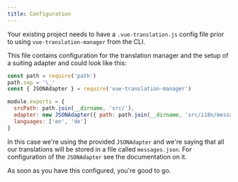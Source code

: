 ```yaml
---
title: Configuration
---
```


Your existing project needs to have a `.vue-translation.js` config file prior to
using `vue-translation-manager` from the CLI.

This file contains configuration for the translation manager and the setup of a suiting adapter
and could look like this:

```javascript
const path = require('path')
path.sep = '\_'
const { JSONAdapter } = require('vue-translation-manager')

module.exports = {
  srcPath: path.join(__dirname, 'src/'),
  adapter: new JSONAdapter({ path: path.join(__dirname, 'src/i18n/messages.json')}),
  languages: ['en', 'de']
}
```

In this case we're using the provided `JSONAdapter` and we're saying that all our translations
will be stored in a file called `messages.json`. For configuration of the `JSONAdapter` see the
documentation on it.

As soon as you have this configured, you're good to go.
